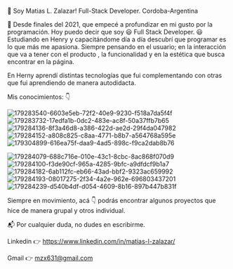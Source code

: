 👋 Soy Matias L. Zalazar! Full-Stack Developer. Cordoba-Argentina

🌱 Desde finales del 2021, que empecé a profundizar en mi gusto por la programación. Hoy puedo decir que soy 😃 Full Stack Developer. 😃 Estudiando en Henry y capacitándome día a día descubrí que programar es lo que más me apasiona. Siempre pensando en el usuario; en la interacción que va a tener con el producto , la funcionalidad y en la estética que busca encontrar en la página.

En Herny aprendí distintas tecnologías que fui complementando con otras que fui aprendiendo de manera autodidacta.

Mis conocimientos: 👇


![179283540-6603e5eb-72f2-40e9-9230-f518a7da5f4f](https://user-images.githubusercontent.com/67989505/179308496-f42a7fc5-d979-4642-aaef-332187f91d33.png)
![179283732-17edfa1b-0dc2-483e-ac8f-50a37ffb7b65](https://user-images.githubusercontent.com/67989505/179308507-55c3ba88-5ff3-4601-bde0-e002c453e202.png)
![179284136-8f3a46d8-a386-422d-ae2d-29f4da047982](https://user-images.githubusercontent.com/67989505/179308510-f19ba6f1-7ea3-4e58-9c69-34d598438740.png)
![179284152-a808c825-c8aa-4771-b8b7-a564768a595e](https://user-images.githubusercontent.com/67989505/179308514-d4e76da3-6e5d-4d78-9a47-34fc9e00c2b2.png)
![179304899-616ea75f-daa9-4ad5-898c-f9ca2dab8b76](https://user-images.githubusercontent.com/67989505/179308516-bfbbdf70-30e7-4dcc-a879-5af64cc86bd2.png)


![179284079-688c716e-010e-43c1-8cbc-8ac868f070d9](https://user-images.githubusercontent.com/67989505/179308523-6a4ea241-4cb9-49a7-8810-02bc74b1d063.png)
![179284100-f3de90cf-965a-4285-9bfc-a9dfdcf9b1a7](https://user-images.githubusercontent.com/67989505/179308531-db87dd63-ff09-47b9-850a-9e91bcf95efd.png)
![179284182-6ab112fc-eb66-43ad-bbf2-9323ac659992](https://user-images.githubusercontent.com/67989505/179308538-6d89ac67-0525-4337-91e0-758c6a08b336.png)
![179284193-08017275-2f34-4a2e-962e-696803437201](https://user-images.githubusercontent.com/67989505/179308544-bf7fd3b4-5789-48a6-8a97-4ffa6b34a42c.png)
![179284239-d540b4df-d054-4609-8b16-897b447b831f](https://user-images.githubusercontent.com/67989505/179308549-ea733cd5-3dd5-40cd-9672-157847157840.png)



Siempre en movimiento, acá 👇 podrás encontrar algunos proyectos que hice de manera grupal y otros individual.

📬 Por cualquier duda, no dudes en escribirme.

Linkedin 👉 https://www.linkedin.com/in/matias-l-zalazar/

Gmail 👉 mzx631@gmail.com
